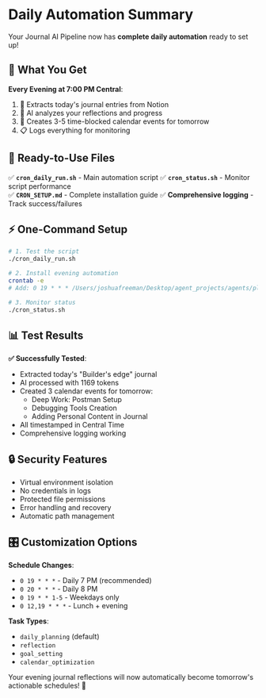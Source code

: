 # Daily Automation Summary

Your Journal AI Pipeline now has **complete daily automation** ready to set up!

## 🎯 What You Get

**Every Evening at 7:00 PM Central**:
1. 📖 Extracts today's journal entries from Notion
2. 🤖 AI analyzes your reflections and progress  
3. 📅 Creates 3-5 time-blocked calendar events for tomorrow
4. 📋 Logs everything for monitoring

## 🚀 Ready-to-Use Files

✅ **`cron_daily_run.sh`** - Main automation script
✅ **`cron_status.sh`** - Monitor script performance  
✅ **`CRON_SETUP.md`** - Complete installation guide
✅ **Comprehensive logging** - Track success/failures

## ⚡ One-Command Setup

```bash
# 1. Test the script
./cron_daily_run.sh

# 2. Install evening automation  
crontab -e
# Add: 0 19 * * * /Users/joshuafreeman/Desktop/agent_projects/agents/planning_agent/cron_daily_run.sh

# 3. Monitor status
./cron_status.sh
```

## 📊 Test Results

**✅ Successfully Tested**:
- Extracted today's "Builder's edge" journal
- AI processed with 1169 tokens  
- Created 3 calendar events for tomorrow:
  - Deep Work: Postman Setup  
  - Debugging Tools Creation
  - Adding Personal Content in Journal
- All timestamped in Central Time
- Comprehensive logging working

## 🔒 Security Features

- Virtual environment isolation
- No credentials in logs
- Protected file permissions
- Error handling and recovery
- Automatic path management

## 🎛️ Customization Options

**Schedule Changes**:
- `0 19 * * *` - Daily 7 PM (recommended)
- `0 20 * * *` - Daily 8 PM  
- `0 19 * * 1-5` - Weekdays only
- `0 12,19 * * *` - Lunch + evening

**Task Types**:
- `daily_planning` (default)
- `reflection`
- `goal_setting` 
- `calendar_optimization`

Your evening journal reflections will now automatically become tomorrow's actionable schedules! 🎉
